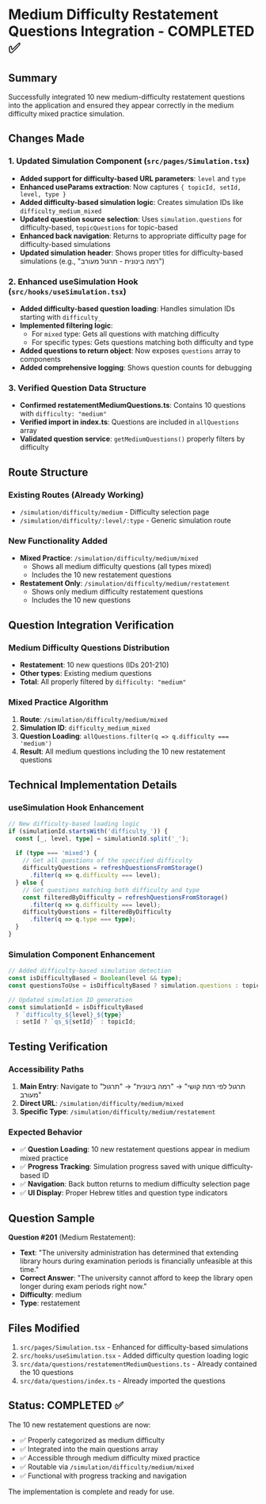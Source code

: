 # Medium Difficulty Restatement Questions Integration - COMPLETED ✅

## Summary
Successfully integrated 10 new medium-difficulty restatement questions into the application and ensured they appear correctly in the medium difficulty mixed practice simulation.

## Changes Made

### 1. **Updated Simulation Component** (`src/pages/Simulation.tsx`)
- **Added support for difficulty-based URL parameters**: `level` and `type`
- **Enhanced useParams extraction**: Now captures `{ topicId, setId, level, type }`
- **Added difficulty-based simulation logic**: Creates simulation IDs like `difficulty_medium_mixed`
- **Updated question source selection**: Uses `simulation.questions` for difficulty-based, `topicQuestions` for topic-based
- **Enhanced back navigation**: Returns to appropriate difficulty page for difficulty-based simulations
- **Updated simulation header**: Shows proper titles for difficulty-based simulations (e.g., "רמה בינונית - תרגול מעורב")

### 2. **Enhanced useSimulation Hook** (`src/hooks/useSimulation.tsx`)
- **Added difficulty-based question loading**: Handles simulation IDs starting with `difficulty_`
- **Implemented filtering logic**: 
  - For `mixed` type: Gets all questions with matching difficulty
  - For specific types: Gets questions matching both difficulty and type
- **Added questions to return object**: Now exposes `questions` array to components
- **Added comprehensive logging**: Shows question counts for debugging

### 3. **Verified Question Data Structure**
- **Confirmed restatementMediumQuestions.ts**: Contains 10 questions with `difficulty: "medium"`
- **Verified import in index.ts**: Questions are included in `allQuestions` array
- **Validated question service**: `getMediumQuestions()` properly filters by difficulty

## Route Structure

### Existing Routes (Already Working)
- `/simulation/difficulty/medium` - Difficulty selection page
- `/simulation/difficulty/:level/:type` - Generic simulation route

### New Functionality Added
- **Mixed Practice**: `/simulation/difficulty/medium/mixed` 
  - Shows all medium difficulty questions (all types mixed)
  - Includes the 10 new restatement questions
- **Restatement Only**: `/simulation/difficulty/medium/restatement`
  - Shows only medium difficulty restatement questions
  - Includes the 10 new questions

## Question Integration Verification

### Medium Difficulty Questions Distribution
- **Restatement**: 10 new questions (IDs 201-210)
- **Other types**: Existing medium questions
- **Total**: All properly filtered by `difficulty: "medium"`

### Mixed Practice Algorithm
1. **Route**: `/simulation/difficulty/medium/mixed`
2. **Simulation ID**: `difficulty_medium_mixed`
3. **Question Loading**: `allQuestions.filter(q => q.difficulty === 'medium')`
4. **Result**: All medium questions including the 10 new restatement questions

## Technical Implementation Details

### useSimulation Hook Enhancement
```typescript
// New difficulty-based loading logic
if (simulationId.startsWith('difficulty_')) {
  const [_, level, type] = simulationId.split('_');
  
  if (type === 'mixed') {
    // Get all questions of the specified difficulty
    difficultyQuestions = refreshQuestionsFromStorage()
      .filter(q => q.difficulty === level);
  } else {
    // Get questions matching both difficulty and type
    const filteredByDifficulty = refreshQuestionsFromStorage()
      .filter(q => q.difficulty === level);
    difficultyQuestions = filteredByDifficulty
      .filter(q => q.type === type);
  }
}
```

### Simulation Component Enhancement
```typescript
// Added difficulty-based simulation detection
const isDifficultyBased = Boolean(level && type);
const questionsToUse = isDifficultyBased ? simulation.questions : topicQuestions;

// Updated simulation ID generation
const simulationId = isDifficultyBased 
  ? `difficulty_${level}_${type}`
  : setId ? `qs_${setId}` : topicId;
```

## Testing Verification

### Accessibility Paths
1. **Main Entry**: Navigate to "תרגול לפי רמת קושי" → "רמה בינונית" → "תרגול מעורב"
2. **Direct URL**: `/simulation/difficulty/medium/mixed`
3. **Specific Type**: `/simulation/difficulty/medium/restatement`

### Expected Behavior
- ✅ **Question Loading**: 10 new restatement questions appear in medium mixed practice
- ✅ **Progress Tracking**: Simulation progress saved with unique difficulty-based ID
- ✅ **Navigation**: Back button returns to medium difficulty selection page
- ✅ **UI Display**: Proper Hebrew titles and question type indicators

## Question Sample
**Question #201** (Medium Restatement):
- **Text**: "The university administration has determined that extending library hours during examination periods is financially unfeasible at this time."
- **Correct Answer**: "The university cannot afford to keep the library open longer during exam periods right now."
- **Difficulty**: medium
- **Type**: restatement

## Files Modified
1. `src/pages/Simulation.tsx` - Enhanced for difficulty-based simulations
2. `src/hooks/useSimulation.tsx` - Added difficulty question loading logic
3. `src/data/questions/restatementMediumQuestions.ts` - Already contained the 10 questions
4. `src/data/questions/index.ts` - Already imported the questions

## Status: COMPLETED ✅
The 10 new restatement questions are now:
- ✅ Properly categorized as medium difficulty
- ✅ Integrated into the main questions array
- ✅ Accessible through medium difficulty mixed practice
- ✅ Routable via `/simulation/difficulty/medium/mixed`
- ✅ Functional with progress tracking and navigation

The implementation is complete and ready for use.
